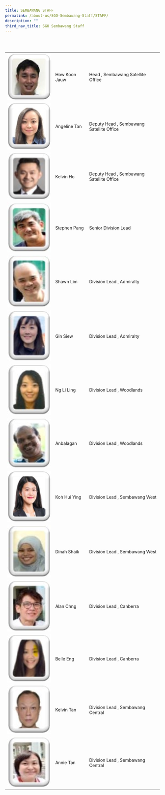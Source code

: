 ```yaml
---
title: SEMBAWANG STAFF
permalink: /about-us/SGO-Sembawang-Staff/STAFF/
description: ""
third_nav_title: SGO Sembawang Staff
---
```

<table>  
  <tr>  
    <td><img src="/images/KJ.jpg" alt="How Koon Jauw" style="width:200px;"/></td>  
    <td>How Koon Jauw</td>
		<td>Head , Sembawang Satellite Office</td>
  </tr>   
	  <tr>  
    <td><img src="/images/Angeline%20Tan.jpg" alt="Angeline Tan" style="width:200px;"/></td>  
    <td>Angeline Tan</td>
		<td>Deputy Head , Sembawang Satellite Office</td>
  </tr>  
	<tr>  
    <td><img src="/images/Kelvin%20Ho.jpg" alt="Kelvin Ho" style="width:200px;"/></td>  
    <td>Kelvin Ho</td>
		<td>Deputy Head , Sembawang Satellite Office</td>
  </tr>
	<tr>  
    <td><img src="/images/Stephen%20Pang.jpg" alt="Kelvin Ho" style="width:200px;"/></td>  
    <td>Stephen Pang</td>
		<td>Senior Division Lead</td>
  </tr>
		<tr>  
    <td><img src="/images/Shawn%20Lim.jpg" alt="Kelvin Ho" style="width:200px;"/></td>  
    <td>Shawn Lim</td>
		<td>Division Lead , Admiralty</td>
  </tr>
		<tr>  
    <td><img src="/images/Gin%20Siew.jpg" alt="Gin Siew" style="width:200px;"/></td>  
    <td>Gin Siew</td>
		<td>Division Lead , Admiralty</td>
  </tr>
			<tr>  
    <td><img src="/images/Ng%20Li%20Ling.jpg" alt="	Ng Li Ling" style="width:200px;"/></td>  
    <td>Ng Li Ling</td>
		<td>Division Lead , Woodlands</td>
  </tr>
			<tr>  
    <td><img src="/images/Anbalagan.jpg" alt="Anbalagan" style="width:200px;"/></td>  
    <td>Anbalagan</td>
		<td>Division Lead , Woodlands</td>
  </tr>
	<tr>  
    <td><img src="/images/Koh%20Hui%20Ying.jpg" alt="Koh Hui Ying" style="width:200px;"/></td>  
    <td>Koh Hui Ying</td>
		<td>Division Lead , Sembawang West</td>
  </tr>
	<tr>  
    <td><img src="/images/Dinah%20Shaik.jpg" alt="Dinah Shaik" style="width:200px;"/></td>  
    <td>Dinah Shaik</td>
		<td>Division Lead , Sembawang West</td>
  </tr>
	<tr>  
    <td><img src="/images/Alan%20Chng.jpg" alt="Alan Chng" style="width:200px;"/></td>  
    <td>Alan Chng</td>
		<td>Division Lead , Canberra</td>
  </tr>
	<tr>  
    <td><img src="/images/Belle%20Eng.jpg" alt="Belle Eng" style="width:200px;"/></td>  
    <td>Belle Eng</td>
		<td>Division Lead , Canberra</td>
  </tr>
	<tr>  
    <td><img src="/images/Kelvin%20Tan.jpg" alt="Kelvin Tan" style="width:200px;"/></td>  
    <td>Kelvin Tan</td>
		<td>Division Lead , Sembawang Central</td>
  </tr>
	<tr>  
    <td><img src="/images/Annie%20Tan.jpg" alt="Annie Tan" style="width:200px;"/></td>  
    <td>Annie Tan</td>
		<td>Division Lead , Sembawang Central</td>
  </tr>
</table>